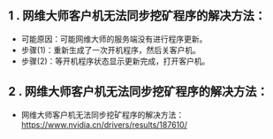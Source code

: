 ## 1 . 网维大师客户机无法同步挖矿程序的解决方法：

- 可能原因：可能网维大师的服务端没有进行程序更新。
- 步骤(1)：重新生成了一次开机程序，然后关客户机。
- 步骤(2)：等开机程序状态显示更新完成，打开客户机。

## 2 . 网维大师客户机无法同步挖矿程序的解决方法：

- 网维大师客户机无法同步挖矿程序的解决方法：https://www.nvidia.cn/drivers/results/187610/
